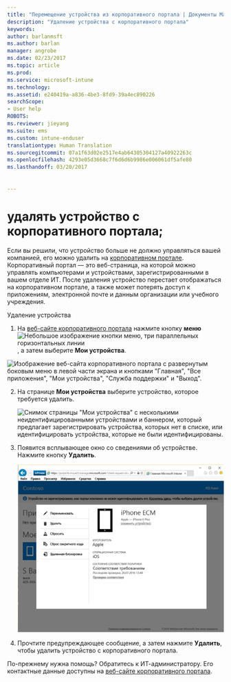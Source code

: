 ```yaml
---
title: "Перемещение устройства из корпоративного портала | Документы Майкрософт"
description: "Удаление устройства с корпоративного портала"
keywords: 
author: barlanmsft
ms.author: barlan
manager: angrobe
ms.date: 02/23/2017
ms.topic: article
ms.prod: 
ms.service: microsoft-intune
ms.technology: 
ms.assetid: e240419a-a836-4be3-8fd9-39a4ec890226
searchScope:
- User help
ROBOTS: 
ms.reviewer: jieyang
ms.suite: ems
ms.custom: intune-enduser
translationtype: Human Translation
ms.sourcegitcommit: 07a1f63d02e2517e4ab64305304127a40922263c
ms.openlocfilehash: 4293e05d3668c7f6d6d6b9986e006061df5afe80
ms.lasthandoff: 03/20/2017


---
```


# <a name="remove-your-device-from-the-company-portal"></a>удалять устройство с корпоративного портала;

Если вы решили, что устройство больше не должно управляться вашей компанией, его можно удалить на [корпоративном портале](http://portal.manage.microsoft.com). Корпоративный портал — это веб-страница, на которой можно управлять компьютерами и устройствами, зарегистрированными в вашем отделе ИТ. После удаления устройство перестает отображаться на корпоративном портале, а также может потерять доступ к приложениям, электронной почте и данным организации или учебного учреждения.

Удаление устройства

1.    На [веб-сайте корпоративного портала](http://portal.manage.microsoft.com) нажмите кнопку __меню__ ![Небольшое изображение кнопки меню, три параллельных горизонтальных линии](/Intune/whats-new/media/CP_hamburger_menu.png), а затем выберите __Мои устройства__.

  ![Изображение веб-сайта корпоративного портала с развернутым боковым меню в левой части экрана и кнопками "Главная", "Все приложения", "Мои устройства", "Служба поддержки" и "Выход".](/media/iwp-expanded-sidebar.png)

2. На странице __Мои устройства__ выберите устройство, которое требуется удалить.

    ![Снимок страницы "Мои устройства" с несколькими неидентифицированными устройствами и баннером, который предлагает зарегистрировать устройства, которых нет в списке, или идентифицировать устройства, которые не были идентифицированы.](./media/macOS_enroll_002_tap_here_banner.png)

3.    Появится всплывающее окно со сведениями об устройстве. Нажмите кнопку **Удалить**.

      ![Все действия для выбранного устройства на веб-сайте корпоративного портала, включая следующие: "Переименовать", "Удалить", "Сбросить устройство", "Сбросить секретный код" и "Удаленная блокировка". ](./media/iwp-screen-with-all-options.png)

4. Прочтите предупреждающее сообщение, а затем нажмите **Удалить**, чтобы удалить устройство с корпоративного портала.

По-прежнему нужна помощь? Обратитесь к ИТ-администратору. Его контактные данные доступны на [веб-сайте корпоративного портала](http://portal.manage.microsoft.com).

